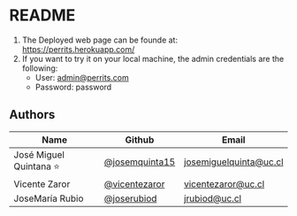 # README

1) The Deployed web page can be founde at: https://perrits.herokuapp.com/
2) If you want to try it on your local machine, the admin credentials are the following:
    - User: admin@perrits.com
    - Password: password

## Authors

| Name | Github | Email |
| --- | --- | --- |
| José Miguel Quintana ⭐ | [@josemquinta15](https://github.com/josemquinta15) | josemiguelquinta@uc.cl |
| Vicente Zaror | [@vicentezaror](https://github.com/vicentezaror)  | vicentezaror@uc.cl |
| JoseMaría Rubio | [@joserubiod](https://github.com/joserubiod) | jrubiod@uc.cl |


